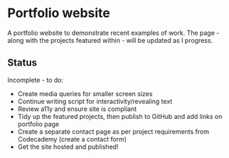 # Portfolio website

A portfolio website to demonstrate recent examples of work. The page - along with the projects featured within - will be updated as I progress. 

## Status 
Incomplete - to do:

* Create media queries for smaller screen sizes
* Continue writing script for interactivity/revealing text
* Review a11y and ensure site is compliant
* Tidy up the featured projects, then publish to GitHub and add links on portfolio page
* Create a separate contact page as per project requirements from Codecademy (create a contact form)
* Get the site hosted and published!